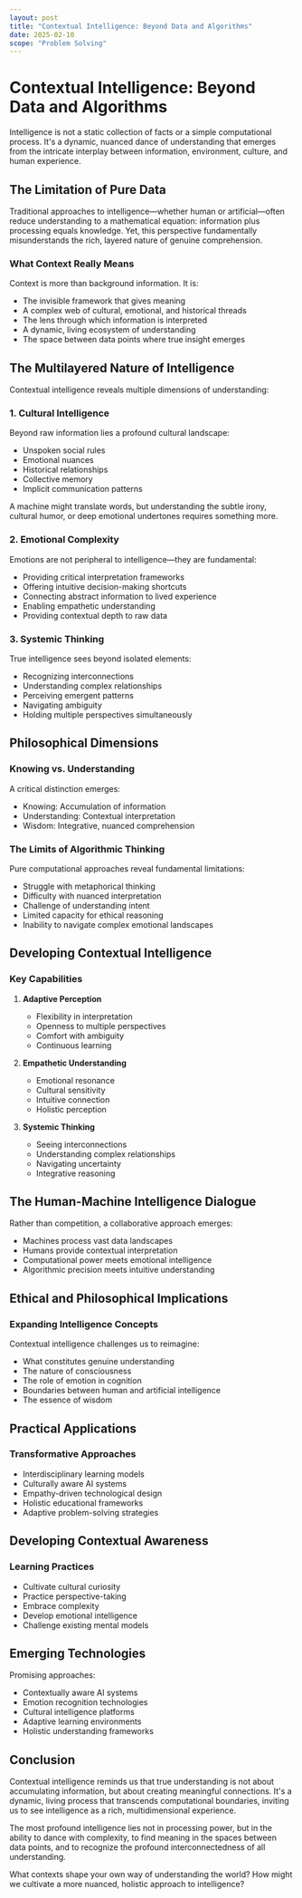 ```yaml
---
layout: post
title: "Contextual Intelligence: Beyond Data and Algorithms"
date: 2025-02-10
scope: "Problem Solving"
---
```


# Contextual Intelligence: Beyond Data and Algorithms

Intelligence is not a static collection of facts or a simple computational process. It's a dynamic, nuanced dance of understanding that emerges from the intricate interplay between information, environment, culture, and human experience.

## The Limitation of Pure Data

Traditional approaches to intelligence—whether human or artificial—often reduce understanding to a mathematical equation: information plus processing equals knowledge. Yet, this perspective fundamentally misunderstands the rich, layered nature of genuine comprehension.

### What Context Really Means

Context is more than background information. It is:
- The invisible framework that gives meaning
- A complex web of cultural, emotional, and historical threads
- The lens through which information is interpreted
- A dynamic, living ecosystem of understanding
- The space between data points where true insight emerges

## The Multilayered Nature of Intelligence

Contextual intelligence reveals multiple dimensions of understanding:

### 1. Cultural Intelligence

Beyond raw information lies a profound cultural landscape:
- Unspoken social rules
- Emotional nuances
- Historical relationships
- Collective memory
- Implicit communication patterns

A machine might translate words, but understanding the subtle irony, cultural humor, or deep emotional undertones requires something more.

### 2. Emotional Complexity

Emotions are not peripheral to intelligence—they are fundamental:
- Providing critical interpretation frameworks
- Offering intuitive decision-making shortcuts
- Connecting abstract information to lived experience
- Enabling empathetic understanding
- Providing contextual depth to raw data

### 3. Systemic Thinking

True intelligence sees beyond isolated elements:
- Recognizing interconnections
- Understanding complex relationships
- Perceiving emergent patterns
- Navigating ambiguity
- Holding multiple perspectives simultaneously

## Philosophical Dimensions

### Knowing vs. Understanding

A critical distinction emerges:
- Knowing: Accumulation of information
- Understanding: Contextual interpretation
- Wisdom: Integrative, nuanced comprehension

### The Limits of Algorithmic Thinking

Pure computational approaches reveal fundamental limitations:
- Struggle with metaphorical thinking
- Difficulty with nuanced interpretation
- Challenge of understanding intent
- Limited capacity for ethical reasoning
- Inability to navigate complex emotional landscapes

## Developing Contextual Intelligence

### Key Capabilities

1. **Adaptive Perception**
   - Flexibility in interpretation
   - Openness to multiple perspectives
   - Comfort with ambiguity
   - Continuous learning

2. **Empathetic Understanding**
   - Emotional resonance
   - Cultural sensitivity
   - Intuitive connection
   - Holistic perception

3. **Systemic Thinking**
   - Seeing interconnections
   - Understanding complex relationships
   - Navigating uncertainty
   - Integrative reasoning

## The Human-Machine Intelligence Dialogue

Rather than competition, a collaborative approach emerges:
- Machines process vast data landscapes
- Humans provide contextual interpretation
- Computational power meets emotional intelligence
- Algorithmic precision meets intuitive understanding

## Ethical and Philosophical Implications

### Expanding Intelligence Concepts

Contextual intelligence challenges us to reimagine:
- What constitutes genuine understanding
- The nature of consciousness
- The role of emotion in cognition
- Boundaries between human and artificial intelligence
- The essence of wisdom

## Practical Applications

### Transformative Approaches

- Interdisciplinary learning models
- Culturally aware AI systems
- Empathy-driven technological design
- Holistic educational frameworks
- Adaptive problem-solving strategies

## Developing Contextual Awareness

### Learning Practices
- Cultivate cultural curiosity
- Practice perspective-taking
- Embrace complexity
- Develop emotional intelligence
- Challenge existing mental models

## Emerging Technologies

Promising approaches:
- Contextually aware AI systems
- Emotion recognition technologies
- Cultural intelligence platforms
- Adaptive learning environments
- Holistic understanding frameworks

## Conclusion

Contextual intelligence reminds us that true understanding is not about accumulating information, but about creating meaningful connections. It's a dynamic, living process that transcends computational boundaries, inviting us to see intelligence as a rich, multidimensional experience.

The most profound intelligence lies not in processing power, but in the ability to dance with complexity, to find meaning in the spaces between data points, and to recognize the profound interconnectedness of all understanding.

What contexts shape your own way of understanding the world? How might we cultivate a more nuanced, holistic approach to intelligence?